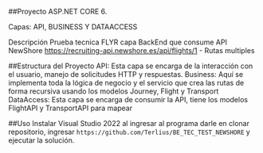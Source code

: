 ##Proyecto ASP.NET CORE 6. 


Capas: API, BUSINESS Y DATAACCESS


Descripción
Prueba tecnica FLYR capa BackEnd que consume API NewShore https://recruiting-api.newshore.es/api/flights/1 - Rutas multiples

##Estructura del Proyecto
API: Esta capa se encarga de la interacción con el usuario, manejo de solicitudes HTTP y respuestas.
Business: Aquí se implementa toda la lógica de negocio y el servicio que crea las rutas de forma recursiva usando los modelos Journey, Flight y Transport
DataAccess: Esta capa se encarga de consumir la API, tiene los modelos FlightAPI y TransportAPI para mapear 

##Uso
Instalar Visual Studio 2022 al ingresar al programa darle en clonar repositorio, ingresar `https://github.com/Terlius/BE_TEC_TEST_NEWSHORE` y ejecutar la solución.
